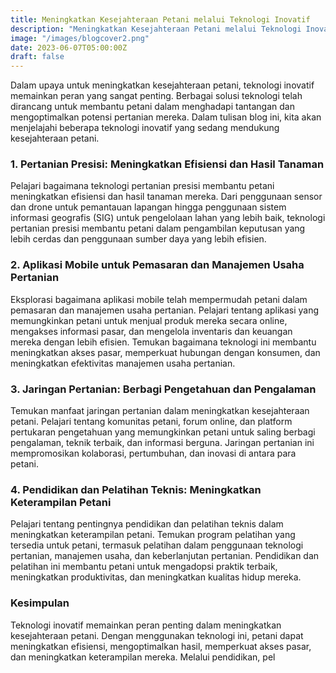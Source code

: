 ```yaml
---
title: Meningkatkan Kesejahteraan Petani melalui Teknologi Inovatif
description: "Meningkatkan Kesejahteraan Petani melalui Teknologi Inovatif."
image: "/images/blogcover2.png"
date: 2023-06-07T05:00:00Z
draft: false
---
```


Dalam upaya untuk meningkatkan kesejahteraan petani, teknologi inovatif memainkan peran yang sangat penting. Berbagai solusi teknologi telah dirancang untuk membantu petani dalam menghadapi tantangan dan mengoptimalkan potensi pertanian mereka. Dalam tulisan blog ini, kita akan menjelajahi beberapa teknologi inovatif yang sedang mendukung kesejahteraan petani.

### 1. Pertanian Presisi: Meningkatkan Efisiensi dan Hasil Tanaman
Pelajari bagaimana teknologi pertanian presisi membantu petani meningkatkan efisiensi dan hasil tanaman mereka. Dari penggunaan sensor dan drone untuk pemantauan lapangan hingga penggunaan sistem informasi geografis (SIG) untuk pengelolaan lahan yang lebih baik, teknologi pertanian presisi membantu petani dalam pengambilan keputusan yang lebih cerdas dan penggunaan sumber daya yang lebih efisien.

### 2. Aplikasi Mobile untuk Pemasaran dan Manajemen Usaha Pertanian
Eksplorasi bagaimana aplikasi mobile telah mempermudah petani dalam pemasaran dan manajemen usaha pertanian. Pelajari tentang aplikasi yang memungkinkan petani untuk menjual produk mereka secara online, mengakses informasi pasar, dan mengelola inventaris dan keuangan mereka dengan lebih efisien. Temukan bagaimana teknologi ini membantu meningkatkan akses pasar, memperkuat hubungan dengan konsumen, dan meningkatkan efektivitas manajemen usaha pertanian.

### 3. Jaringan Pertanian: Berbagi Pengetahuan dan Pengalaman
Temukan manfaat jaringan pertanian dalam meningkatkan kesejahteraan petani. Pelajari tentang komunitas petani, forum online, dan platform pertukaran pengetahuan yang memungkinkan petani untuk saling berbagi pengalaman, teknik terbaik, dan informasi berguna. Jaringan pertanian ini mempromosikan kolaborasi, pertumbuhan, dan inovasi di antara para petani.

### 4. Pendidikan dan Pelatihan Teknis: Meningkatkan Keterampilan Petani
Pelajari tentang pentingnya pendidikan dan pelatihan teknis dalam meningkatkan keterampilan petani. Temukan program pelatihan yang tersedia untuk petani, termasuk pelatihan dalam penggunaan teknologi pertanian, manajemen usaha, dan keberlanjutan pertanian. Pendidikan dan pelatihan ini membantu petani untuk mengadopsi praktik terbaik, meningkatkan produktivitas, dan meningkatkan kualitas hidup mereka.

### Kesimpulan
Teknologi inovatif memainkan peran penting dalam meningkatkan kesejahteraan petani. Dengan menggunakan teknologi ini, petani dapat meningkatkan efisiensi, mengoptimalkan hasil, memperkuat akses pasar, dan meningkatkan keterampilan mereka. Melalui pendidikan, pel
